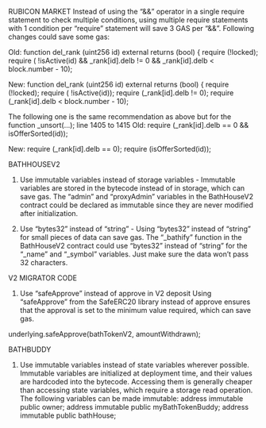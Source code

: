 RUBICON MARKET
Instead of using the “&&” operator in a single require statement to check multiple conditions, using multiple require statements with 1 condition per “require” statement will save 3 GAS per “&&”. Following changes could save some gas:

Old:
function del_rank (uint256 id) external returns (bool) {
require (!locked);
require ( !isActive(id) && _rank[id].delb != 0 && _rank[id].delb < block.number - 10);

New: 
function del_rank (uint256 id) external returns (bool) {
require (!locked);
require ( !isActive(id)); 
require (_rank[id].delb != 0);
require (_rank[id].delb < block.number - 10);

The following one is the same recommendation as above but for the function _unsort(...); line 1405 to 1415
Old:
require (_rank[id].delb == 0 && isOfferSorted(id));

New:
require (_rank[id].delb == 0); 
require (isOfferSorted(id));



BATHHOUSEV2
1.	Use immutable variables instead of storage variables - Immutable variables are stored in the bytecode instead of in storage, which can save gas. The “admin” and “proxyAdmin” variables in the BathHouseV2 contract could be declared as immutable since they are never modified after initialization.

2.	Use “bytes32” instead of “string” - Using “bytes32” instead of “string” for small pieces of data can save gas. The “_bathify” function in the BathHouseV2 contract could use “bytes32” instead of “string” for the “_name” and “_symbol” variables. Just make sure the data won’t pass 32 characters.

V2 MIGRATOR CODE
1.	Use “safeApprove” instead of approve in V2 deposit
Using “safeApprove” from the SafeERC20 library instead of approve ensures that the approval is set to the minimum value required, which can save gas.

underlying.safeApprove(bathTokenV2, amountWithdrawn);

BATHBUDDY
1.	Use immutable variables instead of state variables wherever possible. Immutable variables are initialized at deployment time, and their values are hardcoded into the bytecode. Accessing them is generally cheaper than accessing state variables, which require a storage read operation. The following variables can be made immutable:
address immutable public owner;
address immutable public myBathTokenBuddy;
address immutable public bathHouse;


